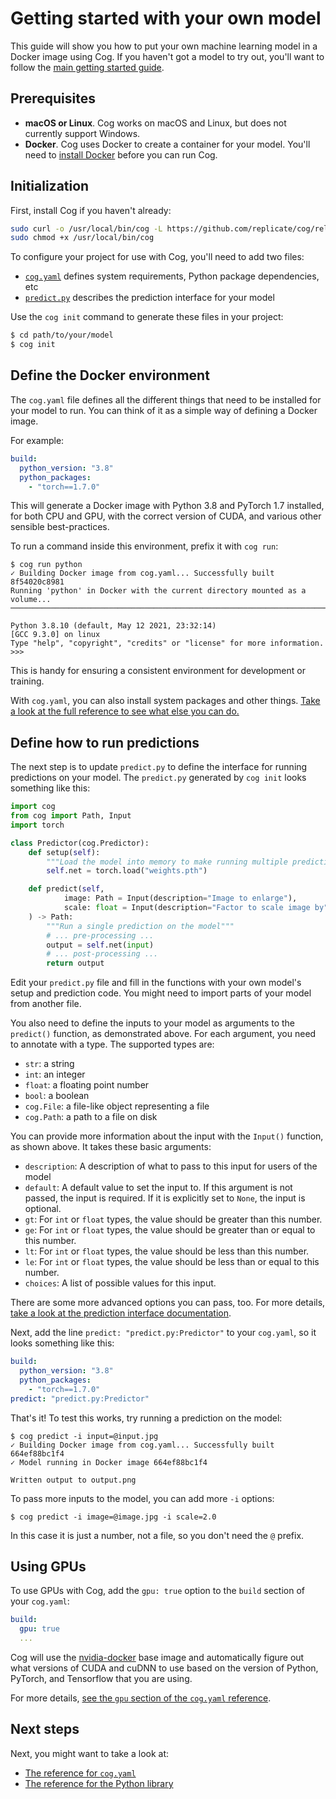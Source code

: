 # Getting started with your own model

This guide will show you how to put your own machine learning model in a Docker image using Cog. If you haven't got a model to try out, you'll want to follow the [main getting started guide](getting-started.md).

## Prerequisites

- **macOS or Linux**. Cog works on macOS and Linux, but does not currently support Windows.
- **Docker**. Cog uses Docker to create a container for your model. You'll need to [install Docker](https://docs.docker.com/get-docker/) before you can run Cog.

## Initialization

First, install Cog if you haven't already:

```sh
sudo curl -o /usr/local/bin/cog -L https://github.com/replicate/cog/releases/latest/download/cog_`uname -s`_`uname -m`
sudo chmod +x /usr/local/bin/cog
```

To configure your project for use with Cog, you'll need to add two files:

- [`cog.yaml`](yaml.md) defines system requirements, Python package dependencies, etc
- [`predict.py`](python.md) describes the prediction interface for your model

Use the `cog init` command to generate these files in your project:

```sh
$ cd path/to/your/model
$ cog init
```

## Define the Docker environment

The `cog.yaml` file defines all the different things that need to be installed for your model to run. You can think of it as a simple way of defining a Docker image.

For example:

```yaml
build:
  python_version: "3.8"
  python_packages:
    - "torch==1.7.0"
```

This will generate a Docker image with Python 3.8 and PyTorch 1.7 installed, for both CPU and GPU, with the correct version of CUDA, and various other sensible best-practices.

To run a command inside this environment, prefix it with `cog run`:

```
$ cog run python
✓ Building Docker image from cog.yaml... Successfully built 8f54020c8981
Running 'python' in Docker with the current directory mounted as a volume...
────────────────────────────────────────────────────────────────────────────────────────

Python 3.8.10 (default, May 12 2021, 23:32:14)
[GCC 9.3.0] on linux
Type "help", "copyright", "credits" or "license" for more information.
>>>
```

This is handy for ensuring a consistent environment for development or training.

With `cog.yaml`, you can also install system packages and other things. [Take a look at the full reference to see what else you can do.](yaml.md)

## Define how to run predictions

The next step is to update `predict.py` to define the interface for running predictions on your model. The `predict.py` generated by `cog init` looks something like this:

```python
import cog
from cog import Path, Input
import torch

class Predictor(cog.Predictor):
    def setup(self):
        """Load the model into memory to make running multiple predictions efficient"""
        self.net = torch.load("weights.pth")

    def predict(self,
            image: Path = Input(description="Image to enlarge"),
            scale: float = Input(description="Factor to scale image by", default=1.5)
    ) -> Path:
        """Run a single prediction on the model"""
        # ... pre-processing ...
        output = self.net(input)
        # ... post-processing ...
        return output
```

Edit your `predict.py` file and fill in the functions with your own model's setup and prediction code. You might need to import parts of your model from another file.

You also need to define the inputs to your model as arguments to the `predict()` function, as demonstrated above. For each argument, you need to annotate with a type. The supported types are:

- `str`: a string
- `int`: an integer
- `float`: a floating point number
- `bool`: a boolean
- `cog.File`: a file-like object representing a file
- `cog.Path`: a path to a file on disk

You can provide more information about the input with the `Input()` function, as shown above. It takes these basic arguments:

- `description`: A description of what to pass to this input for users of the model
- `default`: A default value to set the input to. If this argument is not passed, the input is required. If it is explicitly set to `None`, the input is optional.
- `gt`: For `int` or `float` types, the value should be greater than this number.
- `ge`: For `int` or `float` types, the value should be greater than or equal to this number.
- `lt`: For `int` or `float` types, the value should be less than this number.
- `le`: For `int` or `float` types, the value should be less than or equal to this number.
- `choices`: A list of possible values for this input.

There are some more advanced options you can pass, too. For more details, [take a look at the prediction interface documentation](python.md).

Next, add the line `predict: "predict.py:Predictor"` to your `cog.yaml`, so it looks something like this:

```yaml
build:
  python_version: "3.8"
  python_packages:
    - "torch==1.7.0"
predict: "predict.py:Predictor"
```

That's it! To test this works, try running a prediction on the model:

```
$ cog predict -i input=@input.jpg
✓ Building Docker image from cog.yaml... Successfully built 664ef88bc1f4
✓ Model running in Docker image 664ef88bc1f4

Written output to output.png
```

To pass more inputs to the model, you can add more `-i` options:

```
$ cog predict -i image=@image.jpg -i scale=2.0
```

In this case it is just a number, not a file, so you don't need the `@` prefix.

## Using GPUs

To use GPUs with Cog, add the `gpu: true` option to the `build` section of your `cog.yaml`:

```yaml
build:
  gpu: true
  ...
```

Cog will use the [nvidia-docker](https://github.com/NVIDIA/nvidia-docker) base image and automatically figure out what versions of CUDA and cuDNN to use based on the version of Python, PyTorch, and Tensorflow that you are using.

For more details, [see the `gpu` section of the `cog.yaml` reference](yaml.md#gpu).

## Next steps

Next, you might want to take a look at:

- [The reference for `cog.yaml`](yaml.md)
- [The reference for the Python library](python.md)
